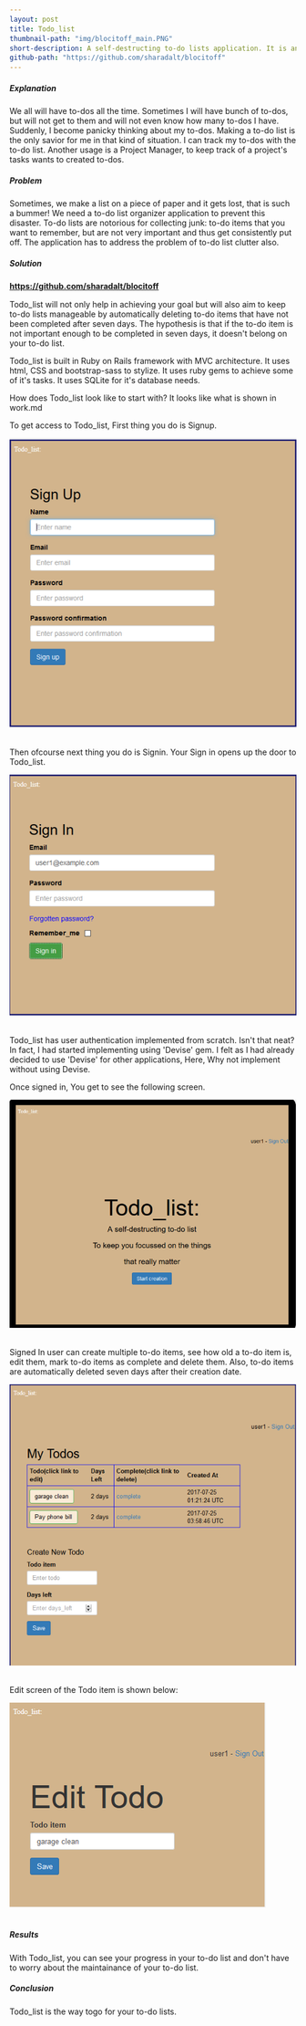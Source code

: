 ```yaml
---
layout: post
title: Todo_list
thumbnail-path: "img/blocitoff_main.PNG"
short-description: A self-destructing to-do lists application. It is an Utility Application in Ruby on Rails with Rake Automation.
github-path: "https://github.com/sharadalt/blocitoff"
---
```


##### Explanation
We all will have to-dos all the time. Sometimes I will have bunch of to-dos, but will not get to them and will not even know how many to-dos I have. Suddenly, I become panicky thinking about my to-dos. Making a to-do list is the only savior for me in that kind of situation. I can track my to-dos with the to-do list. Another usage is a  Project Manager, to keep track of a project's tasks wants to created to-dos.

##### Problem
Sometimes, we make a list on a piece of paper and it gets lost, that is such a bummer! 
We need a to-do list organizer application to prevent this disaster. To-do lists are notorious for collecting junk: to-do items that you want to remember, but are not very important and thus get consistently put off. The application has to address the problem of to-do list clutter also.

##### Solution

<a href="https://github.com/sharadalt/blocitoff" style="font-family:Times New Roman;"><strong>https://github.com/sharadalt/blocitoff</strong></a>

Todo_list will not only help in achieving your goal but will also aim to keep to-do lists manageable by automatically deleting to-do items that have not been completed after seven days. The hypothesis is that if the to-do item is not important enough to be completed in seven days, it doesn't belong on your to-do list.

Todo_list is built in Ruby on Rails framework with MVC architecture. It uses html, CSS and bootstrap-sass to stylize. It uses ruby gems to achieve some of it's tasks. It uses SQLite for it's database needs.

How does Todo_list look like to start with? It looks like what is shown in work.md

To get access to Todo_list, First thing you do is Signup.

<div class="boxed" style="width: 100%;margin-left: auto; margin-right: auto; text-align: left;">
    <img src="/img/blocitoff_signup.PNG"/>
</div>
<br />

Then ofcourse next thing you do is Signin. Your Sign in opens up the door to Todo_list. 

<div class="boxed" style="width: 100%;margin-left: auto; margin-right: auto; text-align: left;">
    <img src="/img/blocitoff_signin.PNG"/>
</div>
<br />

Todo_list has user authentication implemented from scratch. Isn't that neat? In fact, I had started implementing using 'Devise' gem. I felt as I had already decided to use 'Devise' for other applications, Here, Why not implement without using Devise. 

Once signed in, You get to see the following screen.

<div class="boxed" style="width: 100%;margin-left: auto; margin-right: auto; text-align: left;">
    <img src="/img/blocitoff_start.PNG"/>
</div>
<br />

Signed In user can create multiple to-do items, see how old a to-do item is, edit them, mark to-do items as complete and delete them. Also, to-do items are automatically deleted seven days after their creation date.

<div class="boxed" style="width: 100%;margin-left: auto; margin-right: auto; text-align: left;">
    <img src="/img/blocitoff_index.PNG"/>
</div>
<br />

Edit screen of the Todo item is shown below:

<div class="boxed" style="width: 100%;margin-left: auto; margin-right: auto; text-align: left;">
    <img src="/img/blocitoff_edit_todo.PNG"/>
</div>
<br />


##### Results
With Todo_list, you can see your progress in your to-do list and don't have to worry about the maintainance of your to-do list.

##### Conclusion
Todo_list is the way togo for your to-do lists.



